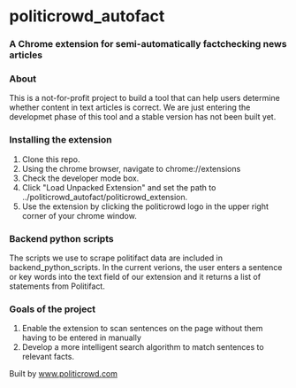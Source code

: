 # politicrowd_autofact
### A Chrome extension for semi-automatically factchecking news articles

### About 
This is a not-for-profit project to build a tool that can help users determine whether content in text articles is correct.
We are just entering the developmet phase of this tool and a stable version has not been built yet.


### Installing the extension
1. Clone this repo.
2. Using the chrome browser, navigate to chrome://extensions
3. Check the developer mode box.
4. Click "Load Unpacked Extension" and set the path to ../politicrowd_autofact/politicrowd_extension.
5. Use the extension by clicking the politicrowd logo in the upper right corner of your chrome window.


### Backend python scripts
The scripts we use to scrape politifact data are included in backend_python_scripts. 
In the current verions, the user enters a sentence or key words into the text field of our extension and it returns a list of statements from Politifact.


### Goals of the project
1. Enable the extension to scan sentences on the page without them having to be entered in manually
2. Develop a more intelligent search algorithm to match sentences to relevant facts.


Built by www.politicrowd.com
